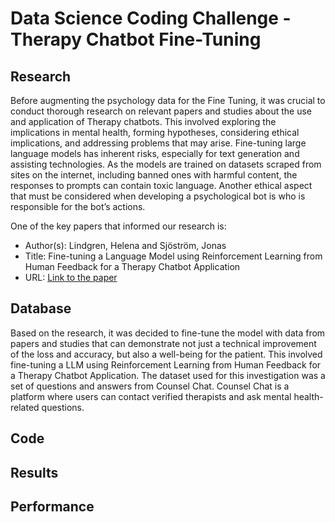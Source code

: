 # Data Science Coding Challenge - Therapy Chatbot Fine-Tuning

## Research
Before augmenting the psychology data for the Fine Tuning, it was crucial to conduct thorough research on relevant papers and studies about the use and application of Therapy chatbots. This involved exploring the implications in mental health, forming hypotheses, considering ethical implications, and addressing problems that may arise. Fine-tuning large language models has inherent risks, especially for text generation and assisting technologies. As the models are trained on datasets scraped from sites on the internet, including banned ones with harmful content, the responses to prompts can contain toxic language. Another ethical aspect that must be considered when developing a psychological bot is who is responsible for the bot’s actions.

One of the key papers that informed our research is:
- Author(s): Lindgren, Helena and Sjöström, Jonas
- Title: Fine-tuning a Language Model using Reinforcement Learning from Human Feedback for a Therapy Chatbot Application
- URL: [Link to the paper](https://www.diva-portal.org/smash/get/diva2:1782678/FULLTEXT01.pdf)

## Database
Based on the research, it was decided to fine-tune the model with data from papers and studies that can demonstrate not just a technical improvement of the loss and accuracy, but also a well-being for the patient. This involved fine-tuning a LLM using Reinforcement Learning from Human Feedback for a Therapy Chatbot Application. The dataset used for this investigation was a set of questions and answers from Counsel Chat. Counsel Chat is a platform where users can contact verified therapists and ask mental health-related questions.

## Code

## Results

## Performance
